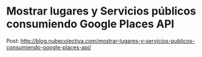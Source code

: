 # Mostrar lugares y Servicios públicos consumiendo Google Places API 

Post: http://blog.nubecolectiva.com/mostrar-lugares-y-servicios-publicos-consumiendo-google-places-api/ 
